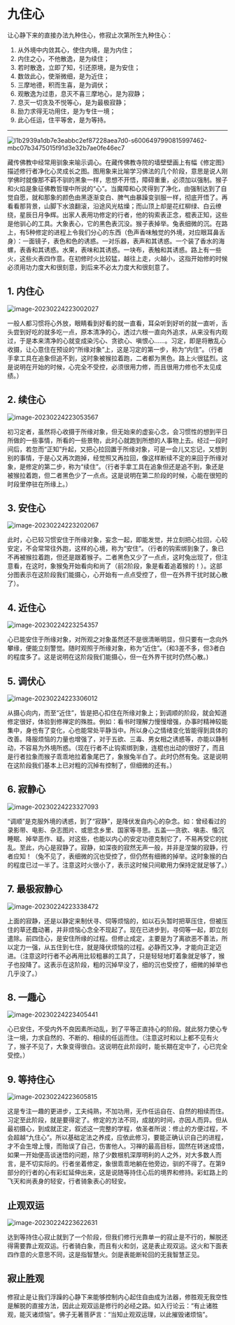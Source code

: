 # 九住心


让心静下来的直接办法九种住心，修寂止次第所生九种住心：

1. 从外境中内敛其心，使住内境，是为内住；
2. 内住之心，不他散逸，是为续住；
3. 若时散逸，立即了知，引还原境，是为安住；
4. 数敛此心，使渐微细，是为近住；
5. 三摩地德，积而生喜，是为调伏；
6. 观散逸为过患，息灭不喜三摩地心，是为寂静；
7. 息灭一切贪及不悦等心，是为最极寂静；
8. 励力求得无功用住，是为专住一境；
9. 此心任运，住平等舍，是为等持。

----

![l1b2939a1db7e3eabbc2ef87228aea7d0-s6006497990815997462-mbc07b3475015f91d3e32b7ae0fe46ec7](assets/l1b2939a1db7e3eabbc2ef87228aea7d0-s6006497990815997462-mbc07b3475015f91d3e32b7ae0fe46ec7.jpg)

藏传佛教中经常用驯象来喻示调心。在藏传佛教寺院的墙壁壁画上有幅《修定图》描述修行者净化心灵成长之图。图用象来比喻学习佛法的几个阶段，意思是说人刚学佛时就像那不羁不驯的黑象一样，思想不开悟，障碍重重，必须加以强制。猴子和火焰是象征佛教哲理中所说的“心”。当魔障和心灵得到了净化，由强制达到了自觉自愿，就和那象的颜色由黑逐渐变白、脾气由暴躁变驯服一样，彻底开悟了。再看看那背景，山脚下水浪翻滚，沿途风光枯燥；而山顶上却是花红柳绿、白云缭绕，星辰日月争辉。出家人表用功修定的行者，他的钩索表正念，棍表正知，这些是他驯心的工具。大象表心，它的黑色表沉没。猴子表掉举。兔表细微的沉。在路上，有5种修定的进程上令我们分心的东西（色声香味触觉的外境，对应眼耳鼻舌身）：一面镜子，表色和色的诱惑。一对乐器，表声和其诱惑。一个装了香水的海螺，表香和其诱惑。水果，表味和其诱惑。一块布，表触和其诱惑。路上有一些火，这些火表四作意。在初修时火比较猛，越往上走，火越小，这指开始修的时候必须用功力度大和很刻意，到后来不必太力度大和很刻意了。

## 1. 内住心

![image-20230224223002027](assets/image-20230224223002027.png)

一般人都习惯将心外放，眼睛看到好看的就一直看，耳朵听到好听的就一直听，舌头尝到好吃的就多吃一点，原本清净的心，透过六根一直向外追求，从来没有内观过，于是本来清净的心就变成染污心、贪欲心、嗔恨心……。习定，即是将散乱心收摄，让心意住在预设的“所缘对象”上，这是习定的第一步，称为“内住”。（行者手拿工具在追象但追不到，这时象被猴拉着跑，二者都为黑色。路上火很猛烈。这是说明在开始的时候，心完全不受控，必须很用力修，而且很用力修也不太见成绩。）

## 2. 续住心

![image-20230224223053567](assets/image-20230224223053567.png)

初习定者，虽然将心收摄于所缘对象，但无始来的虚妄心念，会习惯性的想到平日所做的一些事情，所看的一些景物，此时心就跑到所想的人事物上去。经过一段时间后，若忽而“正知”升起，又把心拉回置于所缘对象，可是一会儿又忘记，又想到别的事情，于是心又再次跑掉，经觉照又再拉回，像这样断续不定的来回于所缘对象，是修定的第二步，称为“续住”。（行者手拿工具在追象但还是追不到，象还是被猴拉着跑，但二者黑色少了一点点。这是说明在第二阶段的时候，心能在很短的时段里停驻在所缘上。）

## 3. 安住心

![image-20230224223202067](assets/image-20230224223202067.png)

此时，心已较习惯安住于所缘对象，妄念一起，即能发觉，并立刻把心拉回，心较安定，不会常常往外跑，这样的心境，称为“安住”。（行者的钩索绑到象了，象已不再被猴拉着跑，但还是跟着猴子。二者黑色又少了一点点，这时兔出现了，但注意看，在这时，象猴兔开始看向和尚了（前2阶段，象是看着追着猴的！）。这部分图表示在这阶段我们能摄心，心开始有一点点受控了，但一在外界干扰时就心散了）。

## 4. 近住心

![image-20230224223254357](assets/image-20230224223254357.png)

心已能安住于所缘对象，对所观之对象虽然还不是很清晰明显，但只要有一念向外攀缘，便能立刻警觉。随时观照于所缘对象，称为“近住”。（和3差不多，但3者白的程度多了。这是说明在这阶段我们能摄心，但一在外界干扰时仍然心散。)

## 5. 调伏心

![image-20230224223306012](assets/image-20230224223306012.png)

从摄心向内，而至“近住”，皆是把心扣住在所缘对象上；到调顺的阶段，就会知道修定很好，体验到修禅定的殊胜。例如：看书时理解力慢慢增强，办事时精神较能集中，身也有了变化，心也能常处平静当中。所以身心之情绪变化皆能得到具体的改善。降服烦恼的力量也增强了，对于五欲、三毒、男女相之诱惑等，亦能以静制动，不容易为外境所惑。（现在行者不止钩索绑到象，连棍也出动的很好了，而且是行者拉象而猴子乖乖地拉着象尾巴了，象猴兔半白了。此时仍然有兔。这是说明在这阶段我们基本上已对粗的沉掉有控制了，但细微的还有。）

## 6. 寂静心

![image-20230224223327093](assets/image-20230224223327093.png)

“调顺”是克服外境的诱惑，到了“寂静”，是降伏发自内心的杂念。如：曾经看过的录影带、电影、杂志图片、或思念乡里、国家等寻思。五盖──贪欲、嗔恚、惛沉睡眠、掉举恶作、疑。对这些，也能以内心的安定功德克制它了，不易再受它的扰乱。至此，内心是寂静了。寂静，如深夜的寂然无声一般，并非是涅槃的寂静，行者应知！（兔不见了，表细微的沉也受控了，但仍然有细微的掉举。这时象猴的白的程度已过一半了。注意这时火很小了，表示这时候只间歇用力保持定就足够了。）

## 7. 最极寂静心

![image-20230224223338472](assets/image-20230224223338472.png)

上面的寂静，还是以静定来制伏寻、伺等烦恼的，如以石头暂时把草压住，但被压住的草还蠢动著，并非烦恼心念全不现起了。现在已进步到，寻伺等一起，即立刻遣除。前四住心，是安住所缘的过程。但修止成定，主要是为了离欲恶不善法，所以定力一强，从五住到七住，就是降伏烦恼的过程。必静而又净，才能向正定迈进。（注意这时行者不必再用比较粗暴的工具了，只是轻轻地盯着象就足够了，猴子也投降了。这表示在这阶段，粗的沉掉早没了，细的沉也受控了，细微的掉举也几乎没了。）

## 8. 一趣心

![image-20230224223405441](assets/image-20230224223405441.png)

心已安住，不受内外不良因素所动乱，到了平等正直持心的阶段。就此努力使心专注一境，力求自然的、不断的、相续的任运而住。（注意这时和以上都不见有火了，猴子不见了，大象变得很白。这说明在此阶段时，能长期在定中了，心已完全受控。）

## 9. 等持住心

![image-20230224223605815](assets/image-20230224223605815.png)

这是专注一趣的更进步，工夫纯熟，不加功用，无作任运自在、自然的相续而住。习定至此阶段，就是要得定了。修定的方法不同，成就的时间，亦因人而异。但从最初摄心，到成就正定，叙述这一完整的学程，依圣者所说：修止的方便过程，不会超越“九住心”。所以基础定法之养成，应依此修习，要能正确认识自己的进程，才不会生增上慢，而贻误了自己，伤害他人。习禅的最高目标，固然在转迷成悟，如果一开始便高谈迷悟的问题，除了少数根机深厚明利的人之外，对大多数人而言，是不切实际的。行者坐着修定，象很乖乖地躺在他旁边，驯的不得了。在第9部分的行者的心有彩虹延伸出来，这是说随等持住心后的境界和修持。彩虹路上的飞天和尚表身的轻安，行者骑象表心的轻安。

## 止观双运

![image-20230224223622631](assets/image-20230224223622631.png)

达到等持住心寂止就到了一个阶段，但我们修行光靠单一的寂止是不行的，解脱还得需要靠止观双运。行者骑白象，而且有火和剑，这是表止观双运。这火和下面表四作意的火意思不同，这是指智慧火。剑是表能断轮回的无我智慧正见。

## 寂止胜观

修寂止是让我们浮躁的心静下来能够控制内心起住自由成为法器，修胜观无我空性是解脱的直接方法，因此止观双运是修行的必经之路。如入行论云：“有止诸胜观，能灭诸烦恼”。佛子无著菩萨言：“当知止观双运理，以此摧毁诸烦恼”。
